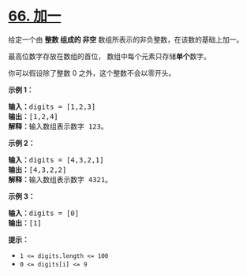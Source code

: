 # [66. 加一](https://leetcode.cn/problems/plus-one/)

给定一个由 **整数 **组成的** 非空** 数组所表示的非负整数，在该数的基础上加一。

最高位数字存放在数组的首位， 数组中每个元素只存储**单个**数字。

你可以假设除了整数 0 之外，这个整数不会以零开头。

**示例 1：**

<pre><strong>输入：</strong>digits = [1,2,3]
<strong>输出：</strong>[1,2,4]
<strong>解释：</strong>输入数组表示数字 123。
</pre>

**示例 2：**

<pre><strong>输入：</strong>digits = [4,3,2,1]
<strong>输出：</strong>[4,3,2,2]
<strong>解释：</strong>输入数组表示数字 4321。
</pre>

**示例 3：**

<pre><strong>输入：</strong>digits = [0]
<strong>输出：</strong>[1]
</pre>

**提示：**

* `1 <= digits.length <= 100`
* `0 <= digits[i] <= 9`
